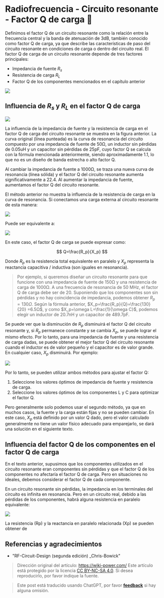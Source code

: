 # Radiofrecuencia - Circuito resonante - Factor Q de carga 🚧

Definimos el factor Q de un circuito resonante como la relación entre la frecuencia central y la banda de atenuación de 3dB, también conocido como factor Q de carga, ya que describe las características de paso del circuito resonante en condiciones de carga o dentro del circuito real. El factor Q de carga de un circuito resonante depende de tres factores principales:

- Impedancia de fuente $R_s$
- Resistencia de carga $R_L$
- Factor Q de los componentes mencionados en el capítulo anterior

![](https://wiki-media-1253965369.cos.ap-guangzhou.myqcloud.com/img/20220418111129.png)

## Influencia de $R_s$ y $R_L$ en el factor Q de carga

![](https://wiki-media-1253965369.cos.ap-guangzhou.myqcloud.com/img/20220418111200.png)

La influencia de la impedancia de fuente y la resistencia de carga en el factor Q de carga del circuito resonante se muestra en la figura anterior. La curva original (línea punteada) es la curva de resonancia del circuito compuesto por una impedancia de fuente de 50Ω, un inductor sin pérdidas de 0.05uH y un capacitor sin pérdidas de 25pF, cuyo factor Q se calcula con la fórmula mencionada anteriormente, siendo aproximadamente 1.1, lo que no es un diseño de banda estrecha o alto factor Q.

Al cambiar la impedancia de fuente a 1000Ω, se traza una nueva curva de resonancia (línea sólida) y el factor Q del circuito resonante aumenta significativamente a 22.4. Al aumentar la impedancia de fuente, aumentamos el factor Q del circuito resonante.

El método anterior no muestra la influencia de la resistencia de carga en la curva de resonancia. Si conectamos una carga externa al circuito resonante de esta manera:

![](https://wiki-media-1253965369.cos.ap-guangzhou.myqcloud.com/img/20220419163311.png)

Puede ser equivalente a:

![](https://wiki-media-1253965369.cos.ap-guangzhou.myqcloud.com/img/20220419163441.png)

En este caso, el factor Q de carga se puede expresar como:

$$
Q=\frac{R_p}{X_p}
$$

Donde $R_p$ es la resistencia total equivalente en paralelo y $X_p$ representa la reactancia capacitiva / inductiva (son iguales en resonancia).

> Por ejemplo, si queremos diseñar un circuito resonante para que funcione con una impedancia de fuente de 150Ω y una resistencia de carga de 1000Ω. A una frecuencia de resonancia de 50 MHz, el factor Q de carga debe ser de 20. Suponiendo que los componentes son sin pérdidas y no hay coincidencia de impedancia, podemos obtener $R_p=130Ω$. Según la fórmula anterior, $X_p=\frac{R_p}{Q}=\frac{130}{20} =6.5Ω$, y como $X_p=\omega L=\frac{1}{\omega C}$, podemos elegir un inductor de 20.7nH y un capacitor de 489.7pF.

Se puede ver que la disminución de $R_p$ disminuirá el factor Q del circuito resonante y, si $R_p$ permanece constante y se cambia $X_p$, se puede lograr el mismo efecto. Por lo tanto, para una impedancia de fuente y una resistencia de carga dadas, se puede obtener el mejor factor Q del circuito resonante cuando el inductor es de valor pequeño y el capacitor es de valor grande. En cualquier caso, $X_p$ disminuirá. Por ejemplo:

![](https://wiki-media-1253965369.cos.ap-guangzhou.myqcloud.com/img/20220419165555.png)

Por lo tanto, se pueden utilizar ambos métodos para ajustar el factor Q:

1. Seleccione los valores óptimos de impedancia de fuente y resistencia de carga.
2. Seleccione los valores óptimos de los componentes L y C para optimizar el factor Q.

Pero generalmente solo podemos usar el segundo método, ya que en muchos casos, la fuente y la carga están fijas y no se pueden cambiar. En este caso, $X_p$ está definido por un valor Q dado, pero el valor calculado generalmente no tiene un valor físico adecuado para emparejarlo, se dará una solución en el siguiente texto.

## Influencia del factor Q de los componentes en el factor Q de carga

En el texto anterior, supusimos que los componentes utilizados en el circuito resonante eran componentes sin pérdidas y que el factor Q de los componentes no afectaría el factor Q de carga. Pero en situaciones no ideales, debemos considerar el factor Q de cada componente.

En un circuito resonante sin pérdidas, la impedancia en los terminales del circuito es infinita en resonancia. Pero en un circuito real, debido a las pérdidas de los componentes, habrá alguna resistencia en paralelo equivalente:

![](https://wiki-media-1253965369.cos.ap-guangzhou.myqcloud.com/img/20220419174200.png)

La resistencia (Rp) y la reactancia en paralelo relacionada (Xp) se pueden obtener de

## Referencias y agradecimientos

- "RF-Circuit-Design (segunda edición) \_Chris-Bowick"

> Dirección original del artículo: <https://wiki-power.com/>
> Este artículo está protegido por la licencia [CC BY-NC-SA 4.0](https://creativecommons.org/licenses/by/4.0/deed.zh). Si desea reproducirlo, por favor indique la fuente.

> Este post está traducido usando ChatGPT, por favor [**feedback**](https://github.com/linyuxuanlin/Wiki_MkDocs/issues/new) si hay alguna omisión.
